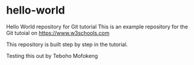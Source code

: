 # hello-world
Hello World repository for Git tutorial
This is an example repository for the Git tutoial on https://www.w3schools.com

This repository is built step by step in the tutorial.

Testing this out by Teboho Mofokeng
